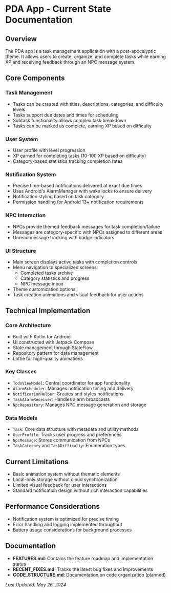 # PDA App - Current State Documentation

## Overview
The PDA app is a task management application with a post-apocalyptic theme. It allows users to create, organize, and complete tasks while earning XP and receiving feedback through an NPC message system.

## Core Components

### Task Management
- Tasks can be created with titles, descriptions, categories, and difficulty levels
- Tasks support due dates and times for scheduling
- Subtask functionality allows complex task breakdown
- Tasks can be marked as complete, earning XP based on difficulty

### User System
- User profile with level progression
- XP earned for completing tasks (10-100 XP based on difficulty)
- Category-based statistics tracking completion rates

### Notification System
- Precise time-based notifications delivered at exact due times
- Uses Android's AlarmManager with wake locks to ensure delivery
- Notification styling based on task category
- Permission handling for Android 13+ notification requirements

### NPC Interaction
- NPCs provide themed feedback messages for task completion/failure
- Messages are category-specific with NPCs assigned to different areas
- Unread message tracking with badge indicators

### UI Structure
- Main screen displays active tasks with completion controls
- Menu navigation to specialized screens:
  - Completed tasks archive
  - Category statistics and progress
  - NPC message inbox
- Theme customization options
- Task creation animations and visual feedback for user actions

## Technical Implementation

### Core Architecture
- Built with Kotlin for Android
- UI constructed with Jetpack Compose
- State management through StateFlow 
- Repository pattern for data management
- Lottie for high-quality animations

### Key Classes
- `TodoViewModel`: Central coordinator for app functionality
- `AlarmScheduler`: Manages notification timing and delivery
- `NotificationHelper`: Creates and styles notifications
- `TaskAlarmReceiver`: Handles alarm broadcasts
- `NpcRepository`: Manages NPC message generation and storage

### Data Models
- `Task`: Core data structure with metadata and utility methods
- `UserProfile`: Tracks user progress and preferences
- `NpcMessage`: Stores communication from NPCs
- `TaskCategory` and `TaskDifficulty`: Enumeration types

## Current Limitations
- Basic animation system without thematic elements
- Local-only storage without cloud synchronization
- Limited visual feedback for user interactions
- Standard notification design without rich interaction capabilities

## Performance Considerations
- Notification system is optimized for precise timing
- Error handling and logging implemented throughout
- Battery usage considerations for background processes

## Documentation
- **FEATURES.md**: Contains the feature roadmap and implementation status
- **RECENT_FIXES.md**: Tracks the latest bug fixes and improvements
- **CODE_STRUCTURE.md**: Documentation on code organization (planned)

*Last Updated: May 26, 2024* 